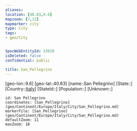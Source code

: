 ```yaml
---
aliases: 
location: [40.83,9.6]
mapzoom: [7,12] 
mapmarker: city 
type: City
tags:
- geo/City


SpocWebEntityId: 33920
isDeleted: false
confidential: public

title: San_Pellegrino
---
```

[geo-lon::9.6]
[geo-lat::40.83]
[name::San Pellegrino]
[State::]
[Country::[Italy](geo/Continent/Europe/Italy.md)]
[StateId::]
[Population::]
[Unknown::]


```leaflet
id: San Pellegrino
coordinates: [San_Pellegrino](geo/Continent/Europe/Italy/City/San_Pellegrino.md)
markerFile: [San_Pellegrino](geo/Continent/Europe/Italy/City/San_Pellegrino.md)
defaultZoom: 11 
maxZoom: 18
```


